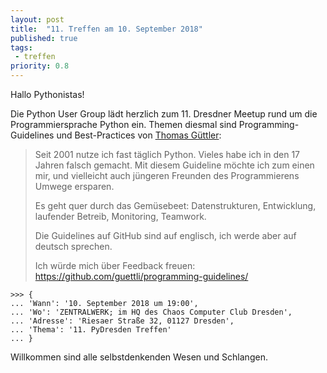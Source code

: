 ```yaml
---
layout: post
title:  "11. Treffen am 10. September 2018"
published: true
tags:
 - treffen
priority: 0.8
---
```

Hallo Pythonistas!

Die Python User Group lädt herzlich zum 11. Dresdner Meetup rund um die Programmiersprache Python ein. Themen diesmal sind Programming-Guidelines und Best-Practices von [Thomas Güttler](https://github.com/guettli):

> Seit 2001 nutze ich fast täglich Python. Vieles habe ich in den 17 Jahren falsch gemacht.
> Mit diesem Guideline möchte ich zum einen mir, und vielleicht auch jüngeren Freunden des Programmierens Umwege ersparen.
>
> Es geht quer durch das Gemüsebeet: Datenstrukturen, Entwicklung, laufender Betreib, Monitoring, Teamwork.
>
> Die Guidelines auf GitHub sind auf englisch, ich werde aber auf deutsch sprechen.
>
> Ich würde mich über Feedback freuen: <https://github.com/guettli/programming-guidelines/>

    >>> {
    ... 'Wann': '10. September 2018 um 19:00',
    ... 'Wo': 'ZENTRALWERK; im HQ des Chaos Computer Club Dresden',
    ... 'Adresse': 'Riesaer Straße 32, 01127 Dresden',
    ... 'Thema': '11. PyDresden Treffen'
    ... }

Willkommen sind alle selbstdenkenden Wesen und Schlangen.